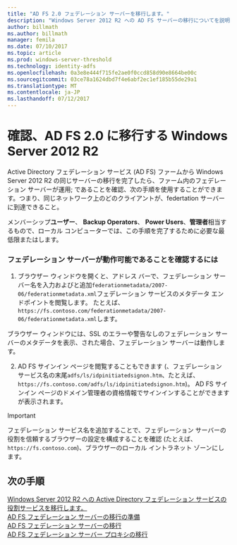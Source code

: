```yaml
---
title: "AD FS 2.0 フェデレーション サーバーを移行します。"
description: "Windows Server 2012 R2 への AD FS サーバーの移行についてを説明します。"
author: billmath
ms.author: billmath
manager: femila
ms.date: 07/10/2017
ms.topic: article
ms.prod: windows-server-threshold
ms.technology: identity-adfs
ms.openlocfilehash: 0a3e8e444f715fe2ae0f0ccd858d90e8664be00c
ms.sourcegitcommit: 03ce78a1624dbd7f4e6abf2ec1ef185b55de29a1
ms.translationtype: MT
ms.contentlocale: ja-JP
ms.lasthandoff: 07/12/2017
---
```

# <a name="verify-the-ad-fs-20-migration-to-windows-server-2012-r2"></a>確認、AD FS 2.0 に移行する Windows Server 2012 R2

Active Directory フェデレーション サービス (AD FS) ファームから Windows Server 2012 R2 の同じサーバーの移行を完了したら、ファーム内のフェデレーション サーバーが運用; であることを確認、次の手順を使用することができます。つまり、同じネットワーク上のどのクライアントが、federtation サーバーに到達できること。  
  
メンバーシップ**ユーザー**、 **Backup Operators**、 **Power Users**、**管理者**相当するもので、ローカル コンピューターでは、この手順を完了するために必要な最低限またはします。
  
### <a name="to-verify-that-a-federation-server-is-operational"></a>フェデレーション サーバーが動作可能であることを確認するには  
  
1.  ブラウザー ウィンドウを開くと、アドレス バーで、フェデレーション サーバー名を入力およびと追加`federationmetadata/2007-06/federationmetadata.xml`フェデレーション サービスのメタデータ エンドポイントを閲覧します。 たとえば、`https://fs.contoso.com/federationmetadata/2007-06/federationmetadata.xml`します。  
  
ブラウザー ウィンドウには、SSL のエラーや警告なしのフェデレーション サーバーのメタデータを表示、された場合、フェデレーション サーバーは動作します。  
  
2.  AD FS サインイン ページを閲覧することもできます (、フェデレーション サービス名の末尾`adfs/ls/idpinitiatedsignon.htm`、たとえば、 `https://fs.contoso.com/adfs/ls/idpinitiatedsignon.htm`)。  AD FS サインイン ページのドメイン管理者の資格情報でサインインすることができますが表示されます。  
  
> [!IMPORTANT]
>  フェデレーション サービス名を追加することで、フェデレーション サーバーの役割を信頼するブラウザーの設定を構成することを確認 (たとえば、 `https://fs.contoso.com`)、ブラウザーのローカル イントラネット ゾーンにします。  
  
## <a name="next-steps"></a>次の手順
 [Windows Server 2012 R2 への Active Directory フェデレーション サービスの役割サービスを移行します。](migrate-ad-fs-service-role-to-windows-server-r2.md)   
 [AD FS フェデレーション サーバーの移行の準備](prepare-migrate-ad-fs-server-r2.md)  
 [AD FS フェデレーション サーバーの移行](migrate-ad-fs-fed-server-r2.md)   
 [AD FS フェデレーション サーバー プロキシの移行](migrate-fed-server-proxy-r2.md)   
